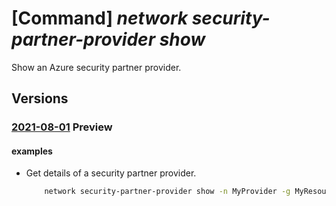 # [Command] _network security-partner-provider show_

Show an Azure security partner provider.

## Versions

### [2021-08-01](/Resources/mgmt-plane/L3N1YnNjcmlwdGlvbnMve30vcmVzb3VyY2Vncm91cHMve30vcHJvdmlkZXJzL21pY3Jvc29mdC5uZXR3b3JrL3NlY3VyaXR5cGFydG5lcnByb3ZpZGVycy97fQ==/2021-08-01.xml) **Preview**

<!-- mgmt-plane /subscriptions/{}/resourcegroups/{}/providers/microsoft.network/securitypartnerproviders/{} 2021-08-01 -->

#### examples

- Get details of a security partner provider.
    ```bash
        network security-partner-provider show -n MyProvider -g MyResourceGroup
    ```
